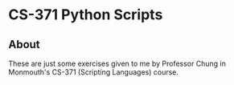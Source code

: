 # CS-371 Python Scripts

## About
These are just some exercises given to me by Professor Chung in Monmouth's CS-371 (Scripting Languages) course.